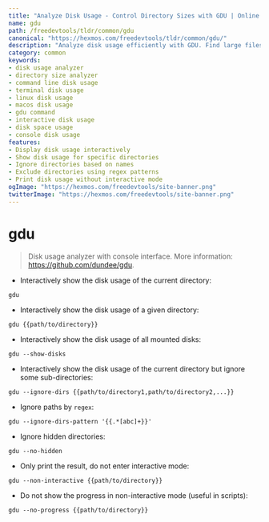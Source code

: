 ```yaml
---
title: "Analyze Disk Usage - Control Directory Sizes with GDU | Online Free DevTools by Hexmos"
name: gdu
path: /freedevtools/tldr/common/gdu
canonical: "https://hexmos.com/freedevtools/tldr/common/gdu/"
description: "Analyze disk usage efficiently with GDU. Find large files and directories quickly using this command-line tool. Free online tool, no registration required."
category: common
keywords:
- disk usage analyzer
- directory size analyzer
- command line disk usage
- terminal disk usage
- linux disk usage
- macos disk usage
- gdu command
- interactive disk usage
- disk space usage
- console disk usage
features:
- Display disk usage interactively
- Show disk usage for specific directories
- Ignore directories based on names
- Exclude directories using regex patterns
- Print disk usage without interactive mode
ogImage: "https://hexmos.com/freedevtools/site-banner.png"
twitterImage: "https://hexmos.com/freedevtools/site-banner.png"
---
```


# gdu

> Disk usage analyzer with console interface.
> More information: <https://github.com/dundee/gdu>.

- Interactively show the disk usage of the current directory:

`gdu`

- Interactively show the disk usage of a given directory:

`gdu {{path/to/directory}}`

- Interactively show the disk usage of all mounted disks:

`gdu --show-disks`

- Interactively show the disk usage of the current directory but ignore some sub-directories:

`gdu --ignore-dirs {{path/to/directory1,path/to/directory2,...}}`

- Ignore paths by `regex`:

`gdu --ignore-dirs-pattern '{{.*[abc]+}}'`

- Ignore hidden directories:

`gdu --no-hidden`

- Only print the result, do not enter interactive mode:

`gdu --non-interactive {{path/to/directory}}`

- Do not show the progress in non-interactive mode (useful in scripts):

`gdu --no-progress {{path/to/directory}}`
